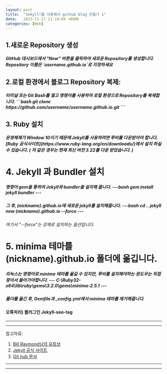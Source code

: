 ```yaml
---
layout: post
title:  "Jekyll!를 이용해서 github blog 만들기 1"
date:   2023-11-17 11:10:04 +0900
categories: [Web]
---
```




## 1.새로운 Repository 생성 

<h5> 
GitHub 대시보드에서 "New" 버튼을 클릭하여 새로운 Repository를 생성합니다. 
Repository 이름은 `username.github.io`로 지정하세요 
</h5>





## 2.로컬 환경에서 블로그 Repository 복제: 

<h5> 
터미널 또는 Git Bash를 열고 명령어를 사용하여 로컬 환경으로 Repository를 복제합니다.
```bash
    git clone https://github.com/username/username.github.io.git
```
</h5>



## 3. Ruby 설치

<h5> 
운영체제가 Window 10이기 때문에 Jekyll를 사용하려면 루비를 다운받아야 합니다.
[Ruby 공식사이트](https://www.ruby-lang.org/en/downloads/)에서 설치 하실 수 있습니다. 
( 저 같은 경우는 현재 최신 버전 3.22를 다운 받았습니다. )
</h5>


# 4. Jekyll 과 Bundler 설치 

<h5>
명령어 gem을 통하여 Jekyll와 bundler을 설치해 줍니다.
---bash
    gem install jekyll bundler
---
</h5>


<h5>
그 후, (nickname).github.io에 새로운 jekyll를 설치해줍니다.
---bash
    cd ..
    jekyll new (nickname).github.io --force
---
</h5>

<h6> 여기서 "--force"는 강제로 설치하는 옵션입니다.</h6> 



# 5. minima 테마를 (nickname).github.io 폴더에 옮깁니다.

<h5>
리눅스는 명령어로 minima 테마를 옮길 수 있지만, 루비를 설치해야하는 윈도우는 직접 찾아서 들어가야합니다.
---
    C:\Ruby32-x64\lib\ruby\gems\3.2.0\gems\minima-2.5.1
---
</h5>

<h5>
폴더를 옮긴 후, Gemfile과 _config.yml에서 minima 테마를 제거해줍니다.
</h5>


<h4> 오류처리) 플러그인 Jekyll-seo-tag </h4>



---
***

참고자료:
1. [Bill Raymond님의 유튜브](https://www.youtube.com/@bill-raymond/featured)
2. [Jekyll 공식 사이트](https://jekyllrb.com/docs/collections/)
3. [Git hub 문서](https://docs.github.com/en/pages/setting-up-a-github-pages-site-with-jekyll/about-github-pages-and-jekyll)

***
---
